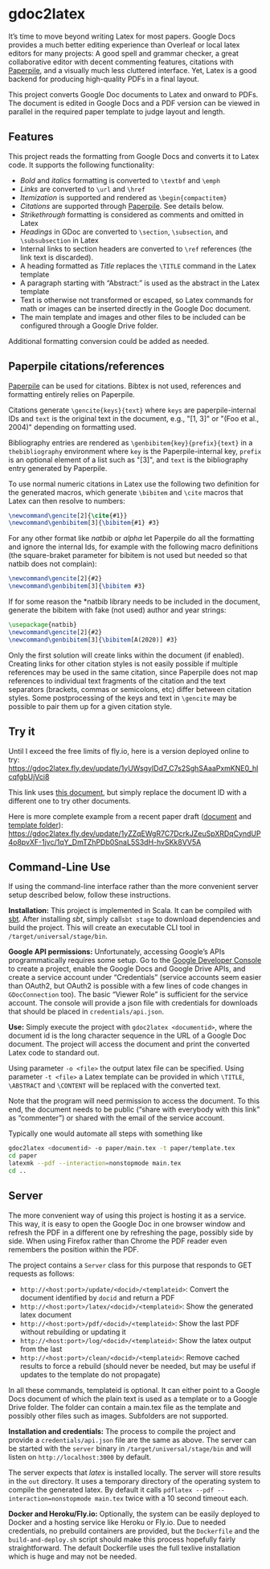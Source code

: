 # gdoc2latex

It’s time to move beyond writing Latex for most papers. Google Docs provides a much better editing experience than Overleaf or local latex editors for many projects: A good spell and grammar checker, a great collaborative editor with decent commenting features, citations with [Paperpile](https://paperpile.com), and a visually much less cluttered interface. Yet, Latex is a good backend for producing high-quality PDFs in a final layout.

This project converts Google Doc documents to Latex and onward to PDFs. The document is edited in Google Docs and a PDF version can be viewed in parallel in the required paper template to judge layout and length.

## Features

This project reads the formatting from Google Docs and converts it to Latex code. It supports the following functionality:

* *Bold* and *italics* formatting is converted to `\textbf` and `\emph`
* *Links* are converted to `\url` and `\href`
* *Itemization* is supported and rendered as `\begin{compactitem}`
* *Citations* are supported through [Paperpile](https://paperpile.com/). See details below.
* *Strikethrough* formatting is considered as comments and omitted in Latex
* *Headings* in GDoc are converted to `\section`, `\subsection`, and `\subsubsection` in Latex
* Internal links to section headers are converted to `\ref` references (the link text is discarded).
* A heading formatted as *Title* replaces the `\TITLE` command in the Latex template
* A paragraph starting with “Abstract:” is used as the abstract in the Latex template
* Text is otherwise not transformed or escaped, so Latex commands for math or images can be inserted directly in the Google Doc document.
* The main template and images and other files to be included can be configured through a Google Drive folder.

Additional formatting conversion could be added as needed.

## Paperpile citations/references

[Paperpile](https://paperpile.com/) can be used for citations. 
Bibtex is not used, references and formatting entirely relies on Paperpile.

Citations generate `\gencite{keys}{text}` where `keys` are paperpile-internal IDs and `text` is the original text in the document, e.g., "[1, 3]" or "(Foo et al., 2004)" depending on formatting used.

Bibliography entries are rendered as `\genbibitem{key}{prefix}{text}` in a `thebibliography` environment where `key` is the Paperpile-internal key, `prefix` is an optional element of a list such as "[3]", and `text` is the bibliography entry generated by Paperpile.
 

To use normal numeric citations in Latex use the following two definition for the generated macros, which generate `\bibitem` and `\cite` macros that Latex can then resolve to numbers:
```latex
\newcommand\gencite[2]{\cite{#1}}
\newcommand\genbibitem[3]{\bibitem{#1} #3}
```

For any other format like *natbib* or *alpha* let Paperpile do all the formatting and ignore the internal Ids, for example with the following macro definitions (the square-braket parameter for bibitem is not used but needed so that natbib does not complain):
```latex
\newcommand\gencite[2]{#2}
\newcommand\genbibitem[3]{\bibitem #3}
```

If for some reason the *natbib library needs to be included in the document, generate the bibitem with fake (not used) author and year strings:
```latex
\usepackage{natbib}
\newcommand\gencite[2]{#2}
\newcommand\genbibitem[3]{\bibitem[A(2020)] #3}
```

Only the first solution will create links within the document (if enabled). Creating links for other citation styles is not easily possible if multiple references may be used in the same citation, since Paperpile does not map references to individual text fragments of the citation and the text separators (brackets, commas or semicolons, etc) differ between citation styles. Some postprocessing of the keys and text in `\gencite` may be possible to pair them up for a given citation style. 


## Try it

Until I exceed the free limits of fly.io, here is a version deployed online to try: https://gdoc2latex.fly.dev/update/1yUWsgyIDd7_C7s2SghSAaaPxmKNE0_hlcqfgbUjVci8

This link uses [this document](https://docs.google.com/document/d/1yUWsgyIDd7_C7s2SghSAaaPxmKNE0_hlcqfgbUjVci8/edit#), but simply replace the document ID with a different one to try other documents.

Here is more complete example from a recent paper draft ([document](https://docs.google.com/document/d/1yZZqEWgR7C7DcrkJZeuSpXRDqCyndUP4o8pvXF-1jvc/edit) and [template folder](https://drive.google.com/drive/folders/1qY_DmTZhPDb0SnaL5S3dH-hvSKk8VV5A)): https://gdoc2latex.fly.dev/update/1yZZqEWgR7C7DcrkJZeuSpXRDqCyndUP4o8pvXF-1jvc/1qY_DmTZhPDb0SnaL5S3dH-hvSKk8VV5A



## Command-Line Use

If using the command-line interface rather than the more convenient server setup described below, follow these instructions.

**Installation:** This project is implemented in Scala. It can be compiled with [sbt](https://www.scala-sbt.org/). After installing *sbt*, simply call`sbt stage` to download dependencies and build the project. This will create an executable CLI tool  in `/target/universal/stage/bin`.

**Google API permissions:** Unfortunately, accessing Google’s APIs programmatically requires some setup. Go to the [Google Developer Console](https://console.cloud.google.com/) to create a project, enable the Google Docs and Google Drive APIs, and create a service account under “Credentials” (service accounts seem easier than OAuth2, but OAuth2 is possible with a few lines of code changes in `GDocConnection` too). The basic “Viewer Role” is sufficient for the service account. The console will provide a json file with credentials for downloads that should be placed in `credentials/api.json`.

**Use:** Simply execute the project with `gdoc2latex <documentid>`, where the document id is the long character sequence in the URL of a Google Doc document. The project will access the document and print the converted Latex code to standard out.

Using parameter `-o <file>` the output latex file can be specified. Using parameter `-t <file>` a Latex template can be provided in which `\TITLE`, `\ABSTRACT` and `\CONTENT` will be replaced with the converted text.

Note that the program will need permission to access the document. To this end, the document needs to be public (“share with everybody with this link” as “commenter”) or shared with the email of the service account.

Typically one would automate all steps with something like

```sh
gdoc2latex <documentid> -o paper/main.tex -t paper/template.tex
cd paper
latexmk --pdf --interaction=nonstopmode main.tex
cd ..

```

## Server

The more convenient way of using this project is hosting it as a service. This way, it is easy to open the Google Doc in one browser window and refresh the PDF in a different one by refreshing the page, possibly side by side. When using Firefox rather than Chrome the PDF reader even remembers the position within the PDF.

The project contains a `Server` class for this purpose that responds to GET requests as follows:

* `http://<host:port>/update/<docid>/<templateid>`: Convert the document identified by `docid` and return a PDF
* `http://<host:port>/latex/<docid>/<templateid>`:  Show the generated latex document
* `http://<host:port>/pdf/<docid>/<templateid>`:  Show the last PDF without rebuilding or updating it
* `http://<host:port>/log/<docid>/<templateid>`:  Show the latex output from the last 
* `http://<host:port>/clean/<docid>/<templateid>`:  Remove cached results to force a rebuild (should never be needed, but may be useful if updates to the template do not propagate)

In all these commands, templateid is optional. It can either point to a Google Docs document of which the plain text is used as a template or to a Google Drive folder. The folder can contain a main.tex file as the template and possibly other files such as images. Subfolders are not supported.

**Installation and credentials:** The process to compile the project and provide a `credentials/api.json` file are the same as above. The server can be started with the `server` binary in `/target/universal/stage/bin` and will listen on `http://localhost:3000` by default.

The server expects that *latex* is installed locally. The server will store results in the `out` directory. It uses a temporary directory of the operating system to compile the generated latex. By default it calls `pdflatex --pdf --interaction=nonstopmode main.tex` twice with a 10 second timeout each.

**Docker and Heroku/Fly.io:** Optionally, the system can be easily deployed to Docker and a hosting service like Heroku or Fly.io. Due to needed credentials, no prebuild containers are provided, but the `Dockerfile` and the `build-and-deploy.sh` script should make this process hopefully fairly straightforward. The default Dockerfile uses the full texlive installation which is huge and may not be needed.

